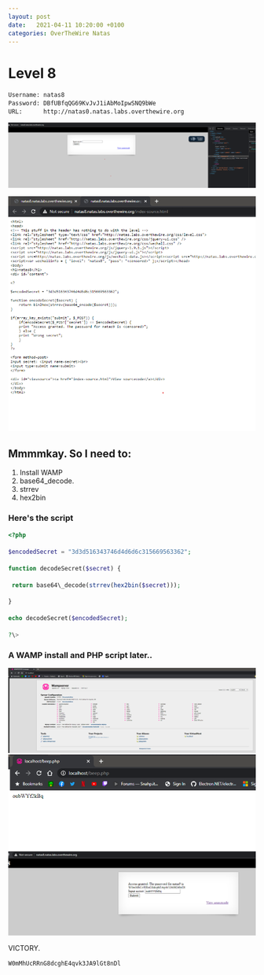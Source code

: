 ```yaml
---
layout: post
date:   2021-04-11 10:20:00 +0100
categories: OverTheWire Natas
---
```


# Level 8

```bash
Username: natas8
Password: DBfUBfqQG69KvJvJ1iAbMoIpwSNQ9bWe
URL:      http://natas0.natas.labs.overthewire.org
```

![](/assets/28.png)


![](/assets/29.png)

## Mmmmkay. So I need to:
1. Install WAMP
2. base64_decode. 
3. strrev
4. hex2bin

### Here's the script

```php
<?php

$encodedSecret = "3d3d516343746d4d6d6c315669563362";

function decodeSecret($secret) {

 return base64\_decode(strrev(hex2bin($secret)));

}

echo decodeSecret($encodedSecret);

?\>
```
 
### A WAMP install and PHP script later..

![](/assets/27.png)
![](/assets/30.png)
![](/assets/31.png)


VICTORY.

```
W0mMhUcRRnG8dcghE4qvk3JA9lGt8nDl 
```
